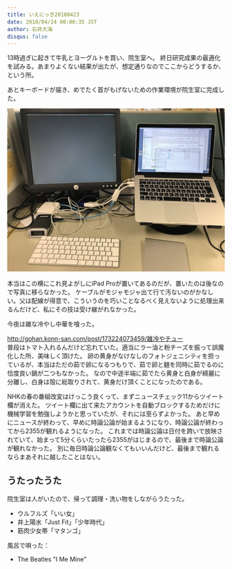 ```yaml
---
title: いえにっき20180423
date: 2018/04/24 00:00:35 JST
author: 石井大海
disqus: false
---
```


13時過ぎに起きて牛乳とヨーグルトを買い、院生室へ。
終日研究成果の最適化を試みる。あまりよくない結果が出たが、想定通りなのでここからどうするか、という所。

あとキーボードが届き、めでたく首がもげないための作業環境が院生室に完成した。

<img class="img-fluid img-thumbnail rounded mx-auto d-block" src="./20180423-imgs/new-desk.jpg">

本当はこの横にこれ見よがしにiPad Proが置いてあるのだが、置いたのは後なので写真に移らなかった。
ケーブルがモジャモジャ出て行て汚ないのがかなしい。父は配線が得意で、こういうのを巧いことなるべく見えないように処理出来るんだけど、私にその技は受け継がれなかった。

今夜は雑な冷やし中華を喰った。

<div class="tumblr-post" data-href="https://embed.tumblr.com/embed/post/NvJbxbG4ja_bU6ZaCP5BrA/173224073459" data-did="7bff09ebe4d86c8846a52f27d28f7980ead23f32"><a href="http://gohan.konn-san.com/post/173224073459/雑冷やチュー">http://gohan.konn-san.com/post/173224073459/雑冷やチュー</a></div>  <script async src="https://assets.tumblr.com/post.js"></script>
普段はトマト入れるんだけど忘れていた。適当にラー油と粉チーズを振って誤魔化した所、美味しく頂けた。
卵の黄身がなけなしのフォトジェニシティを担っているが、本当はただの茹で卵になるつもりで、茹で卵と麺を同時に茹でるのに恰度良い鍋が二つもなかった。
なので中途半端に茹でたら黄身と白身が綺麗に分離し、白身は殻に総取りされて、黄身だけ頂くことになったのである。

NHKの春の番組改変はけっこう良くって、まずニュースチェック11からツイート欄が消えた。
ツイート欄に出て来たアカウントを自動ブロックするためだけに機械学習を勉強しようかと思っていたが、それには至らずよかった。
あと早めにニュースが終わって、早めに時論公論が始まるようになり、時論公論が終わってから2355が観れるようになった。
これまでは時論公論は日付を跨いで放映されていて、始まって5分くらいたったら2355がはじまるので、最後まで時論公論が観れなかった。
別に毎日時論公論観なくてもいいんだけど、最後まで観れるならまあそれに越したことはない。

## うたったうた ##
院生室は人がいたので、帰って調理・洗い物をしながらうたった。

* ウルフルズ「いい女」
* 井上陽水「Just Fit」「少年時代」
* 筋肉少女帯「マタンゴ」

風呂で唄った：

* The Beatles "I Me Mine"
